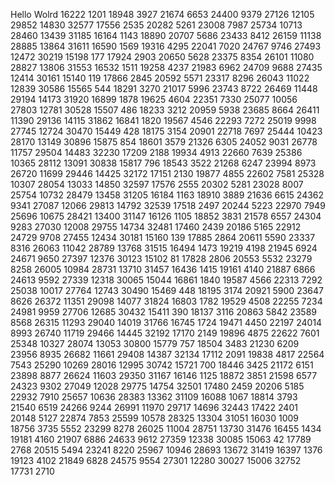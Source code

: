 Hello Wolrd
16222
1201
18948
3927
21674
6653
24400
9379
27126
12105
29852
14830
32577
17556
2535
20282
5261
23008
7987
25734
10713
28460
13439
31185
16164
1143
18890
20707
5686
23433
8412
26159
11138
28885
13864
31611
16590
1569
19316
4295
22041
7020
24767
9746
27493
12472
30219
15198
177
17924
2903
20650
5628
23375
8354
26101
11080
28827
13806
31553
16532
1511
19258
4237
21983
6962
24709
9688
27435
12414
30161
15140
119
17866
2845
20592
5571
23317
8296
26043
11022
12839
30586
15565
544
18291
3270
21017
5996
23743
8722
26469
11448
29194
14173
31920
16899
1878
19625
4604
22351
7330
25077
10056
27803
12781
30528
15507
486
18233
3212
20959
5938
23685
8664
26411
11390
29136
14115
31862
16841
1820
19567
4546
22293
7272
25019
9998
27745
12724
30470
15449
428
18175
3154
20901
22718
7697
25444
10423
28170
13149
30896
15875
854
18601
3579
21326
6305
24052
9031
26778
11757
29504
14483
32230
17209
2188
19934
4913
22660
7639
25386
10365
28112
13091
30838
15817
796
18543
3522
21268
6247
23994
8973
26720
11699
29446
14425
32172
17151
2130
19877
4855
22602
7581
25328
10307
28054
13033
14850
32597
17576
2555
20302
5281
23028
8007
25754
10732
28479
13458
31205
16184
1163
18910
3889
21636
6615
24362
9341
27087
12066
29813
14792
32539
17518
2497
20244
5223
22970
7949
25696
10675
28421
13400
31147
16126
1105
18852
3831
21578
6557
24304
9283
27030
12008
29755
14734
32481
17460
2439
20186
5165
22912
24729
9708
27455
12434
30181
15160
139
17885
2864
20611
5590
23337
8316
26063
11042
28789
13768
31515
16494
1473
19219
4198
21945
6924
24671
9650
27397
12376
30123
15102
81
17828
2806
20553
5532
23279
8258
26005
10984
28731
13710
31457
16436
1415
19161
4140
21887
6866
24613
9592
27339
12318
30065
15044
16861
1840
19587
4566
22313
7292
25038
10017
27764
12743
30490
15469
448
18195
3174
20921
5900
23647
8626
26372
11351
29098
14077
31824
16803
1782
19529
4508
22255
7234
24981
9959
27706
12685
30432
15411
390
18137
3116
20863
5842
23589
8568
26315
11293
29040
14019
31766
16745
1724
19471
4450
22197
24014
8993
26740
11719
29466
14445
32192
17170
2149
19896
4875
22622
7601
25348
10327
28074
13053
30800
15779
757
18504
3483
21230
6209
23956
8935
26682
11661
29408
14387
32134
17112
2091
19838
4817
22564
7543
25290
10269
28016
12995
30742
15721
700
18446
3425
21172
6151
23898
8877
26624
11603
29350
31167
16146
1125
18872
3851
21598
6577
24323
9302
27049
12028
29775
14754
32501
17480
2459
20206
5185
22932
7910
25657
10636
28383
13362
31109
16088
1067
18814
3793
21540
6519
24266
9244
26991
11970
29717
14696
32443
17422
2401
20148
5127
22874
7853
25599
10578
28325
13304
31051
16030
1009
18756
3735
5552
23299
8278
26025
11004
28751
13730
31476
16455
1434
19181
4160
21907
6886
24633
9612
27359
12338
30085
15063
42
17789
2768
20515
5494
23241
8220
25967
10946
28693
13672
31419
16397
1376
19123
4102
21849
6828
24575
9554
27301
12280
30027
15006
32752
17731
2710
